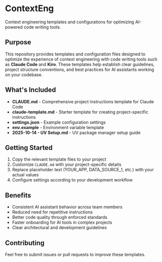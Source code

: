 # ContextEng

Context engineering templates and configurations for optimizing AI-powered code writing tools.

## Purpose

This repository provides templates and configuration files designed to optimize the experience of context engineering with code writing tools such as **Claude Code** and **Kiro**. These templates help establish clear guidelines, project structure conventions, and best practices for AI assistants working on your codebase.

## What's Included

- **CLAUDE.md** - Comprehensive project instructions template for Claude Code
- **claude-template.md** - Starter template for creating project-specific instructions
- **settings.json** - Example configuration settings
- **env.example** - Environment variable template
- **2025-10-14 - UV Setup.md** - UV package manager setup guide

## Getting Started

1. Copy the relevant template files to your project
2. Customize `CLAUDE.md` with your project-specific details
3. Replace placeholder text (YOUR_APP, DATA_SOURCE_1, etc.) with your actual values
4. Configure settings according to your development workflow

## Benefits

- Consistent AI assistant behavior across team members
- Reduced need for repetitive instructions
- Better code quality through enforced standards
- Faster onboarding for AI tools in complex projects
- Clear architectural and development guidelines

## Contributing

Feel free to submit issues or pull requests to improve these templates.
